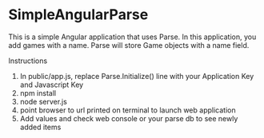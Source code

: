 # SimpleAngularParse

This is a simple Angular application that uses Parse. In this application, you add games with a name. Parse will store Game objects with a name field. 

Instructions

1. In public/app.js, replace Parse.Initialize() line with your Application Key and Javascript Key
2. npm install
3. node server.js
4. point browser to url printed on terminal to launch web application
5. Add values and check web console or your parse db to see newly added items
